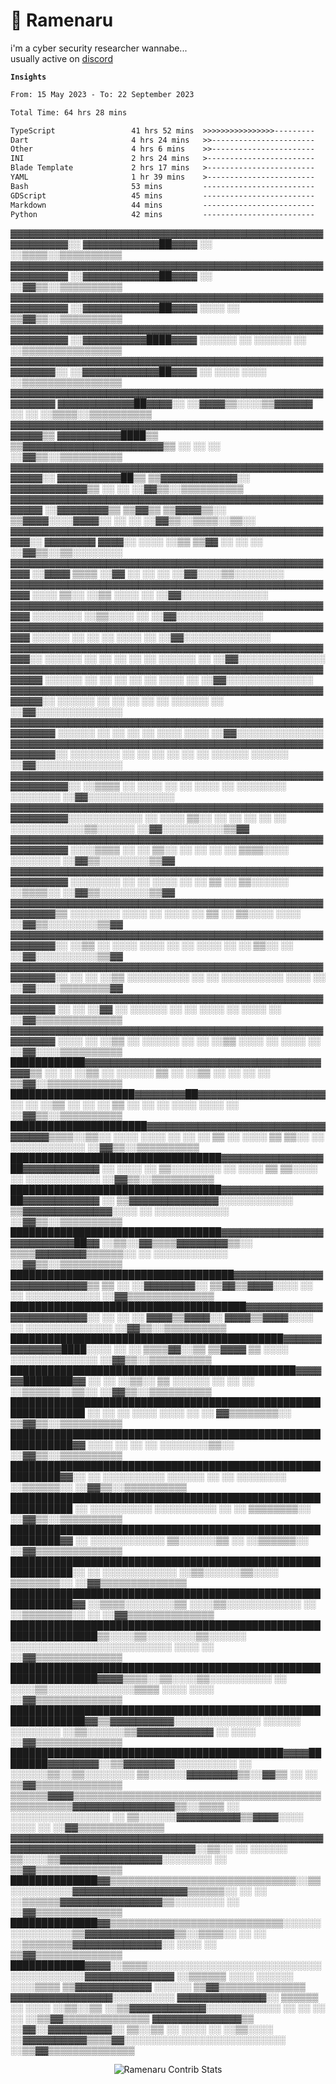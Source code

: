 # 🍜 Ramenaru
i'm a cyber security researcher wannabe...
<br />
usually active on <a href="https://discordapp.com/users/503291004200157185">discord</a> 

**`Insights`**

<!--START_SECTION:waka-->

```txt
From: 15 May 2023 - To: 22 September 2023

Total Time: 64 hrs 28 mins

TypeScript                 41 hrs 52 mins  >>>>>>>>>>>>>>>>---------   64.94 %
Dart                       4 hrs 24 mins   >>-----------------------   06.84 %
Other                      4 hrs 6 mins    >>-----------------------   06.36 %
INI                        2 hrs 24 mins   >------------------------   03.74 %
Blade Template             2 hrs 17 mins   >------------------------   03.56 %
YAML                       1 hr 39 mins    >------------------------   02.57 %
Bash                       53 mins         -------------------------   01.38 %
GDScript                   45 mins         -------------------------   01.19 %
Markdown                   44 mins         -------------------------   01.14 %
Python                     42 mins         -------------------------   01.10 %
```

<!--END_SECTION:waka-->

▓▓▓▓▓▓▓▓▓▓▓▓▓▓▓▓▓▓▓▓▓▓▓▓▓▓▓▓▓▓▓▓▓▓▓▓▓▓▓▓▓▓▓▓▓▓▓▓▓▓▓▓▓▓▓▓▓▓░░    ▓▓▓▓▓▓▓▓▓▓▓▓██▓▓▓▓                                                            ░░                                    ░░▒▒▒▒░░▒▒▒▒▒▒▒▒▒▒
▓▓▓▓▓▓▓▓▓▓▓▓▓▓▓▓▓▓▓▓▓▓▓▓▓▓▓▓▓▓▓▓▓▓▓▓▓▓▓▓▓▓▓▓▓▓▓▓▓▓▓▓▓▓▓▓▓▓    ░░▓▓▓▓▓▓▓▓▓▓▓▓██▓▓▓▓                                                            ░░                                    ░░▓▓▒▒░░▒▒▒▒▒▒▒▒▒▒
▓▓▓▓▓▓▓▓▓▓▓▓▓▓▓▓▓▓▓▓▓▓▓▓▓▓▓▓▓▓▓▓▓▓▓▓▓▓▓▓▓▓▓▓▓▓▓▓▓▓▓▓▓▓▓▓▓▓    ░░▓▓▓▓▓▓▓▓▓▓▓▓██▓▓▓▓                  ░░░░                                            ░░                              ▒▒▓▓▒▒░░▒▒▒▒▒▒▒▒▒▒
▓▓▓▓▓▓▓▓▓▓▓▓▓▓▓▓▓▓▓▓▓▓▓▓▓▓▓▓▓▓▓▓▓▓▓▓▓▓▓▓▓▓▓▓▓▓▓▓▓▓▓▓▓▓▓▓▓▓    ░░▓▓▓▓▓▓▓▓▓▓████▓▓▓▓        ░░░░░░      ░░      ░░░░░░                                ░░                              ░░▒▒▒▒▒▒▒▒▒▒▒▒▒▒▒▒
▓▓▓▓▓▓▓▓▓▓▓▓▓▓▓▓▓▓▓▓▓▓▓▓▓▓▓▓▓▓▓▓▓▓▓▓▓▓▓▓▓▓▓▓▓▓▓▓▓▓▓▓▓▓▓▓░░    ░░▓▓▓▓▓▓▓▓▓▓▓▓██▓▓▓▓  ░░                ░░░░            ░░░░                                                          ░░▒▒▒▒▒▒▒▒▒▒▒▒▒▒▒▒
▓▓▓▓▓▓▓▓▓▓▓▓▓▓▓▓▓▓▓▓▓▓▓▓▓▓▓▓▓▓▓▓▓▓▓▓▓▓▓▓▓▓▓▓▓▓▓▓▓▓▓▓▓▓▓▓        ▓▓▓▓▓▓▓▓▓▓▓▓██▓▓▓▓░░        ░░▓▓▓▓▒▒░░░░▒▒▓▓▓▓▓▓          ░░                          ░░                            ░░▒▒▒▒░░▒▒▒▒▒▒▒▒▒▒
▓▓▓▓▓▓▓▓▓▓▓▓▓▓▓▓▓▓▓▓▓▓▓▓▓▓▓▓▓▓▓▓▓▓▓▓▓▓▓▓▓▓▓▓▓▓▓▓▓▓▓▓▓▓▒▒        ▓▓▓▓▓▓▓▓▓▓████▒▒          ▒▒▓▓▓▓▓▓▓▓▓▓▓▓▓▓▓▓▓▓▓▓▓▓▒▒          ░░            ░░        ░░                            ░░▓▓▒▒░░▒▒▒▒▒▒▒▒▒▒
▓▓▓▓▓▓▓▓▓▓▓▓▓▓▓▓▓▓▓▓▓▓▓▓▓▓▓▓▓▓▓▓▓▓▓▓▓▓▓▓▓▓▓▓▓▓▓▓▓▓▓▓▓▓░░        ▓▓▓▓▓▓▓▓▓▓██▒▒        ▒▒▓▓▓▓▓▓▓▓▓▓▓▓░░    ▓▓▓▓▓▓▓▓▓▓▓▓▒▒        ░░          ░░                                      ░░▓▓▒▒░░▒▒▒▒▒▒▒▒▒▒
▓▓▓▓▓▓▓▓▓▓▓▓▓▓▓▓▓▓▓▓▓▓▓▓▓▓▓▓▓▓▓▓▓▓▓▓▓▓▓▓▓▓▓▓▓▓▓▓▓▓▓▓▓▓          ░░▓▓▓▓▓▓▓▓▒▒      ▒▒▓▓▒▒  ▒▒▓▓▓▓▒▒░░        ▒▒▓▓▓▓░░░░▓▓▓▓░░      ░░                    ░░                          ░░▓▓▒▒░░▒▒▒▒░░▒▒░░
▓▓▓▓▓▓▓▓▓▓▓▓▓▓▓▓▓▓▓▓▓▓▓▓▓▓▓▓▓▓▓▓▓▓▓▓▓▓▓▓▓▓▓▓▓▓▓▓▓▓▓▓░░            ▓▓▓▓▓▓▓▓      ▓▓▓▓░░    ░░░░                ░░▒▒      ▒▒▓▓        ░░    ░░            ░░                          ░░▓▓▒▒░░▒▒░░░░░░░░
▓▓▓▓▓▓▓▓▓▓▓▓▓▓▓▓▓▓▓▓▓▓▓▓▓▓▓▓▓▓▓▓▓▓▓▓▓▓▓▓▓▓▓▓▓▓▓▓▓▓▓▓              ░░▓▓▓▓      ▒▒▒▒                                        ░░▓▓      ░░  ░░              ░░                          ░░▓▓░░░░▒▒░░░░░░░░
▓▓▓▓▓▓▓▓▓▓▓▓▓▓▓▓▓▓▓▓▓▓▓▓▓▓▓▓▓▓▓▓▓▓▓▓▓▓▓▓▓▓▓▓▓▓▓▓▓▓▓▓                ░░░░    ▒▒░░                                            ░░▒▒    ░░░░                ░░                          ░░▓▓░░░░░░░░░░░░░░
▓▓▓▓▓▓▓▓▓▓▓▓▓▓▓▓▓▓▓▓▓▓▓▓▓▓▓▓▓▓▓▓▓▓▓▓▓▓▓▓▓▓▓▓▓▓▓▓▓▓▓▓                  ░░░░░░░░                                                ░░▒▒░░░░                  ░░                          ░░▓▓░░░░░░░░░░░░░░
▓▓▓▓▓▓▓▓▓▓▓▓▓▓▓▓▓▓▓▓▓▓▓▓▓▓▓▓▓▓▓▓▓▓▓▓▓▓▓▓▓▓▓▓▓▓▓▓▓▓▓▓                ░░░░░░      ░░      ░░                            ░░          ░░░░                  ░░                          ░░▓▓░░░░░░░░░░░░░░
▓▓▓▓▓▓▓▓▓▓▓▓▓▓▓▓▓▓▓▓▓▓▓▓▓▓▓▓▓▓▓▓▓▓▓▓▓▓▓▓▓▓▓▓▓▓▓▓▓▓▓▓░░              ░░░░░░    ░░      ░░      ░░                      ░░    ░░    ░░░░░░                ░░                          ░░▓▓░░░░░░░░░░░░░░
▓▓▓▓▓▓▓▓▓▓▓▓▓▓▓▓▓▓▓▓▓▓▓▓▓▓▓▓▓▓▓▓▓▓▓▓▓▓▓▓▓▓▓▓▓▓▓▓▓▓▓▓▓▓              ░░░░░░    ░░      ░░      ░░              ░░              ░░    ░░░░              ░░                            ░░▓▓░░░░░░░░░░░░░░
▓▓▓▓▓▓▓▓▓▓▓▓▓▓▓▓▓▓▓▓▓▓▓▓▓▓▓▓▓▓▓▓▓▓▓▓▓▓▓▓▓▓▓▓▓▓▓▓▓▓▓▓▓▓░░          ░░░░░░    ░░                ░░              ░░        ░░    ░░    ░░░░░░            ░░                            ░░▓▓░░░░░░░░░░░░░░
▓▓▓▓▓▓▓▓▓▓▓▓▓▓▓▓▓▓▓▓▓▓▓▓▓▓▓▓▓▓▓▓▓▓▓▓▓▓▓▓▓▓▓▓▓▓▓▓▓▓▓▓▓▓▓▓          ░░░░░░    ░░      ░░        ░░              ░░                      ░░░░          ░░░░                            ░░▓▓░░░░░░░░░░░░░░
▓▓▓▓▓▓▓▓▓▓▓▓▓▓▓▓▓▓▓▓▓▓▓▓▓▓▓▓▓▓▓▓▓▓▓▓▓▓▓▓▓▓▓▓▓▓▓▓▓▓▓▓▓▓▓▓░░      ░░░░░░░░    ░░      ░░        ░░          ░░  ░░                ░░    ░░░░░░        ░░░░░░                          ░░▓▓░░░░░░░░░░░░░░
▓▓▓▓▓▓▓▓▓▓▓▓▓▓▓▓▓▓▓▓▓▓▓▓▓▓▓▓▓▓▓▓▓▓▓▓▓▓▓▓▓▓▓▓▓▓▓▓▓▓▓▓▓▓▓▓▓▓░░    ░░▒▒▒▒              ░░      ░░░░  ░░      ░░  ░░░░              ░░    ░░░░░░░░    ░░░░░░░░                          ░░▓▓░░░░░░░░░░░░░░
▓▓▓▓▓▓▓▓▓▓▓▓▓▓▓▓▓▓▓▓▓▓▓▓▓▓▓▓▓▓▓▓▓▓▓▓▓▓▓▓▓▓▓▓▓▓▓▓▓▓▓▓▓▓▓▓▓▓░░░░░░░░░░░░    ░░      ░░░░      ▒▒░░  ░░      ░░    ░░        ░░    ░░    ░░░░░░░░░░░░▒▒░░░░░░                          ░░▓▓░░░░░░░░░░▒▒▓▓
▓▓▓▓▓▓▓▓▓▓▓▓▓▓▓▓▓▓▓▓▓▓▓▓▓▓▓▓▓▓▓▓▓▓▓▓▓▓▓▓▓▓▓▓▓▓▓▓▓▓▓▓▓▓▓▓▓▓    ░░░░▒▒▒▒    ░░      ░░        ▒▒░░  ░░      ░░    ░░        ░░            ▒▒▒▒░░░░  ░░░░░░░░                          ░░▓▓▒▒░░░░░░░░▒▒▓▓
▓▓▓▓▓▓▓▓▓▓▓▓▓▓▓▓▓▓▓▓▓▓▓▓▓▓▓▓▓▓▓▓▓▓▓▓▓▓▓▓▓▓▓▓▓▓▓▓▓▓▓▓▓▓▓▓▓▓    ░░░░░░░░    ░░      ░░        ░░░░  ░░      ░░    ▒▒        ░░            ▒▒░░░░░░  ░░▒▒▒▒░░                          ░░▓▓▒▒░░░░░░░░▒▒▓▓
▓▓▓▓▓▓▓▓▓▓▓▓▓▓▓▓▓▓▓▓▓▓▓▓▓▓▓▓▓▓▓▓▓▓▓▓▓▓▓▓▓▓▓▓▓▓▓▓▓▓▓▓▓▓▓▓▒▒    ░░░░░░░░    ░░░░    ░░        ░░░░          ░░    ▒▒        ░░            ▒▒░░░░    ░░░░                              ░░▓▓▒▒░░░░░░░░▒▒▓▓
▓▓▓▓▓▓▓▓▓▓▓▓▓▓▓▓▓▓▓▓▓▓▓▓▓▓▓▓▓▓▓▓▓▓▓▓▓▓▓▓▓▓▓▓▓▓▓▓▓▓▓▓▓▓▓▓░░      ░░▒▒        ░░  ░░░░        ░░░░  ░░      ░░    ░░░░  ░░  ░░            ▒▒░░        ░░                              ░░▓▓░░░░░░░░░░▒▒▓▓
▓▓▓▓▓▓▓▓▓▓▓▓▓▓▓▓▓▓▓▓▓▓▓▓▓▓▓▓▓▓▓▓▓▓▓▓▓▓▓▓▓▓▓▓▓▓▓▓▓▓▓▓▓▓▓▓░░        ░░        ░░  ░░▒▒  ░░░░░░░░░░  ░░      ░░  ░░░░░░░░░░                ░░░░        ░░                              ░░▓▓░░░░▒▒▒▒▒▒▒▒▓▓
▓▓▓▓▓▓▓▓▓▓▓▓▓▓▓▓▓▓▓▓▓▓▓▓▓▓▓▓▓▓▓▓▓▓▓▓▓▓▓▓▓▓▓▓▓▓▓▓▓▓▓▓▓▓▓▓          ░░        ░░  ░░▓▓  ░░  ░░░░░░  ░░      ░░    ░░░░  ░░                ░░░░        ░░                              ░░▓▓▒▒▒▒▒▒▒▒▒▒▒▒▒▒
▓▓▓▓▓▓▓▓▓▓▓▓▓▓▓▓▓▓▓▓▓▓▓▓▓▓▓▓▓▓▓▓▓▓▓▓▓▓▓▓▓▓▓▓▓▓▓▓▓▓▓▓▓▓▓▓        ░░░░        ░░  ░░▒▒  ░░  ░░░░░░  ░░      ░░    ░░▒▒  ░░░░    ░░        ░░░░          ░░                            ░░▓▓░░░░▒▒▒▒▒▒▒▒▒▒
████████████▓▓▓▓▓▓▓▓▓▓▓▓▓▓▓▓▓▓▓▓▓▓▓▓▓▓▓▓▓▓▓▓▓▓▓▓▓▓▓▓▒▒            ░░        ░░  ░░▒▒  ░░  ░░░░░░  ▒▒      ░░    ░░▒▒    ░░  ░░          ░░                ░░                        ▒▒▓▓░░▒▒▒▒▒▒▒▒▒▒▒▒
████████████████████▓▓▓▓▓▓▓▓██▓▓▓▓▓▓▓▓▓▓▓▓▓▓▓▓▓▓▓▓                ░░        ░░  ░░▒▒  ░░  ░░  ░░  ▒▒          ░░  ░░    ░░  ░░░░        ░░░░            ░░                          ░░▓▓▒▒░░▒▒▒▒▒▒▒▒▒▒
██████████████████████▓▓▓▓▓▓▓▓▓▓▓▓▓▓▓▓▓▓▓▓▓▓▓▓▓▓▓▓▓▓▓▓▓▓▒▒▒▒░░▒▒░░        ░░░░  ░░░░  ░░  ░░  ░░  ▒▒          ░░  ░░░░  ▒▒  ▒▒░░        ░░    ░░░░░░░░░░░░                          ░░▓▓▒▒░░▒▒▒▒▒▒▒▒▒▒
██████████████████████████████████▓▓▓▓▓▓▓▓▓▓▓▓▓▓▓▓██▓▓▓▓▓▓▓▓▓▓▓▓          ░░    ░░░░  ░░  ▒▒░░░░░░░░          ░░  ░░░░  ▒▒  ▒▒░░░░      ░░    ░░░░░░░░░░░░                          ░░▓▓▒▒░░▒▒▒▒▒▒▒▒▒▒
██████████████████████████████████▓▓▓▓▓▓▓▓▓▓▓▓▓▓▓▓██▓▓▓▓▓▓▓▓▓▓▓▓          ░░    ▒▒▓▓▓▓▓▓▓▓▓▓▓▓▓▓░░░░░░░░░░░░  ▒▒▓▓▓▓▓▓▓▓▓▓▓▓▓▓░░░░      ░░    ░░░░░░░░░░░░                          ░░▓▓▒▒░░▒▒▒▒▒▒▒▒▒▒
██████████████████████████████████▓▓▓▓▓▓▓▓▓▓▓▓▓▓▓▓▓▓▓▓▓▓▓▓▓▓██▓▓          ░░▒▒░░▓▓▒▒▒▒▓▓▓▓▓▓▓▓▒▒░░            ▒▒▒▒▓▓▓▓▓▓▓▓▒▒▒▒▒▒░░      ░░    ░░░░░░░░░░░░                          ░░▓▓▒▒░░▒▒▒▒▒▒▒▒▒▒
████████████████████████████████████▓▓▓▓▓▓▓▓▓▓▓▓▓▓▓▓▓▓▓▓▓▓▓▓▓▓▒▒            ▒▒  ░░  ░░▓▓▓▓▓▓▓▓░░                ▒▒▓▓▒▒▓▓▓▓░░░░  ░░      ░░    ░░░░░░░░░░░░                          ░░▓▓▒▒▒▒▒▒▒▒▒▒▒▒▒▒
██████████████████████████████████████▓▓▓▓▓▓▓▓▓▓▓▓▓▓▓▓▓▓▓▓▓▓▓▓░░    ░░      ░░  ░░  ▓▓▓▓▒▒▓▓▓▓░░                ▓▓▓▓▒▒▓▓▓▓░░░░  ░░            ░░░░░░░░░░░░░░                        ░░▓▓▒▒░░▒▒▒▒▒▒▒▒▒▒
████████████████████████████████████████████▓▓▓▓▓▓▓▓▓▓▓▓▓▓████░░░░  ░░      ░░      ▒▒▒▒▓▓░░▒▒                  ▒▒▓▓▓▓  ▒▒    ░░░░            ░░░░░░░░░░░░░░                        ░░▓▓▒▒░░▒▒▒▒▒▒▒▒▒▒
██████████████████████████████████████████████▓▓▓▓▓▓████████▓▓      ░░      ░░      ░░▒▒░░  ▒▒                  ░░░░░░  ░░    ░░      ░░      ░░▒▒▒▒▒▒░░▒▒░░                        ░░▓▓▒▒░░▒▒▒▒▒▒▒▒▒▒
██████████████████████████████████████████████████████████████      ░░        ░░  ░░    ░░░░                        ░░░░      ░░      ░░        ▓▓▒▒▒▒▒▒▒▒░░                        ▒▒▓▓▒▒░░▒▒▒▒▒▒▒▒▒▒
████████████████████████████████████████████████████████████▓▓              ░░░░  ░░                                          ░░    ░░          ░░░░░░░░▒▒░░                        ░░▓▓▒▒░░▒▒▒▒▒▒▒▒▒▒
██████████████████████████████████████████████████████████▓▓░░  ░░    ░░░░░░░░░░  ░░░░░░                            ░░  ░░    ░░░░░░░░            ░░▒▒▒▒▒▒░░                        ░░▓▓▒▒░░▒▒▒▒▒▒▒▒▒▒
████████████████████████████████████████████████████████████    ░░    ░░░░░░░░░░                                            ░░░░░░░░░░  ░░    ░░  ▒▒▒▒▒▒▒▒░░                        ░░▓▓▒▒░░▒▒▒▒▒▒▒▒▒▒
██████████████████████████████████████████████████████████▓▓    ░░    ░░░░░░░░░░░░                                          ▒▒░░░░░░▒▒  ░░        ░░▒▒▒▒▒▒░░                        ░░▓▓▒▒▒▒▒▒▒▒▒▒▒▒▒▒
████████████████████████████████████████████████████████████░░  ░░    ░░░░░░░░░░░░                                        ░░▒▒░░░░░░▒▒░░░░        ▒▒▒▒▒▒▒▒░░                        ░░▓▓▒▒▒▒▒▒▒▒▒▒▒▒▒▒
████████████████████████████████████████████████████████████▓▓      ░░▒▒▒▒░░░░░░░░▒▒                                    ░░░░▒▒░░░░░░░░░░░░  ░░  ░░▒▒▒▒▒▒▒▒░░  ░░                    ░░▓▓▒▒▒▒▒▒▒▒▒▒▒▒▒▒
████████████████████████████████████████████████████████████████▒▒░░░░▒▒░░░░░░░░▒▒░░░░░░                              ░░░░░░░░░░░░░░░░░░░░░░░░░░        ░░░░  ░░                    ░░▓▓▒▒▒▒▒▒▒▒▒▒▒▒▒▒
████████████████████████████████████████████████████████████████▓▓▓▓▒▒▒▒░░▒▒░░░░▒▒░░░░░░░░░░                      ░░  ░░░░▒▒░░░░░░░░░░░░░░▒▒▒▒      ░░░░    ░░░░                    ░░▓▓▒▒▒▒▒▒▒▒▒▒▒▒▒▒
██████████████████████████████████████████████████████████████▓▓▒▒▓▓▓▓▓▓▓▓▓▓░░░░░░░░░░░░░░  ░░░░░░          ░░░░░░░░    ░░▒▒░░░░░░▒▒▓▓▓▓▓▓▓▓▓▓▓▓        ░░  ░░░░                    ░░▓▓▒▒▒▒▒▒▒▒▒▒▒▒▒▒
████████████████████████████████████████████▓▓▓▓████████▓▓▓▓▓▓▓▓░░▒▒▓▓▓▓▓▓▓▓░░░░░░░░░░  ░░    ░░░░░░▒▒░░▒▒░░░░░░░░        ▒▒░░░░░░▓▓▓▓▓▓▓▓▒▒░░▓▓▒▒        ░░  ░░                    ▒▒▓▓▒▒▒▒▒▒▒▒▒▒▒▒▒▒
▒▒▒▒▒▒▓▓▓▓▒▒▒▒▒▒▒▒▒▒▒▒▒▒▒▒▒▒▒▒▒▒▒▒▒▒▒▒▒▒▒▒▒▒▒▒▒▒▒▒▒▒▒▒▒▒▒▒▒▒▓▓▓▓▓▓▓▓▓▓▓▓▓▓▓▓▒▒░░▒▒▒▒    ░░      ░░░░░░░░░░░░░░░░    ░░    ▒▒░░░░░░▓▓▓▓▓▓▓▓▓▓▒▒▓▓▓▓░░░░  ░░░░  ░░                    ░░▓▓▒▒▒▒▒▒▒▒▒▒▒▒▒▒
▓▓▓▓▓▓▓▓▓▓▓▓▓▓▓▓▓▓▓▓▓▓▓▓▓▓▓▓▓▓▓▓▓▓▓▓▓▓▓▓▓▓▓▓▓▓▓▓▓▓▓▓▓▓▓▓▓▓▓▓▓▓▓▓▓▓▓▓▓▓▓▓▓▓▓▓▓▓░░▒▒░░      ░░          ░░░░░░              ▒▒░░░░▒▒▓▓▓▓▓▓▓▓▓▓▓▓▓▓▓▓░░░░░░░░    ░░                    ▒▒▓▓▒▒▒▒▒▒▒▒▒▒▒▒▒▒
██████████████▓▓▒▒▒▒▒▒▒▒▒▒▒▒▒▒▒▒▒▒▒▒▒▒▒▒▒▒▒▒▒▒░░▒▒░░░░░░░░░░▓▓▓▓▓▓▓▓▓▓▓▓▓▓▓▓▓▓▒▒▒▒▒▒░░      ░░                    ░░    ░░▒▒▒▒▒▒▓▓▓▓▓▓▓▓▓▓▓▓▓▓▓▓▒▒░░░░░░░░    ░░                    ░░▓▓▒▒▒▒▒▒▒▒▒▒▒▒▒▒
██████████████▓▓▒▒▒▒▒▒▒▒▒▒▒▒▒▒▒▒▒▒▒▒▒▒▒▒▒▒▒▒░░░░░░░░░░░░░░░░▒▒▓▓▓▓▓▓▓▓▓▓▓▓▓▓▒▒░░▒▒▒▒░░        ░░              ░░        ░░▒▒▒▒▒▒▒▒▓▓▓▓▓▓▓▓▓▓▓▓▓▓░░      ░░░░  ░░                    ▒▒▓▓▒▒▒▒▒▒▒▒▒▒▒▒▒▒
████████████▓▓▓▓░░▒▒▒▒░░░░░░░░░░░░░░░░░░░░░░░░░░░░░░░░░░░░░░░░▓▓▓▓▓▓▓▓▓▓▓▓▓▓  ░░▒▒▒▒▒▒            ░░░░  ░░░░░░          ░░░░▒▒▒▒  ▒▒▓▓▓▓▓▓▓▓▓▓▓▓          ░░░░░░                    ▒▒▓▓▒▒▒▒▒▒▒▒▒▒▒▒▒▒
▓▓▓▓▓▓▓▓▓▓▓▓▓▓▓▓░░░░░░░░░░                                ▓▓▓▓▓▓▓▓▓▓▓▓▓▓░░      ▒▒▒▒▒▒            ░░      ░░░░          ░░▒▒░░▒▒    ░░▒▒▓▓▓▓▓▓▓▓▓▓▓▓░░░░░░░░░░░░  ░░  ░░  ░░  ░░  ░░▒▒▓▓▒▒▒▒▒▒▒▒▒▒▒▒▒▒
▓▓▓▓▓▓▓▓▓▓▓▓▓▓▒▒                                        ░░▓▓░░▓▓▓▓▓▓▓▓▓▓░░      ▒▒░░▒▒            ░░  ░░░░  ░░          ░░▒▒░░░░    ░░▓▓▓▓▓▓▓▓▓▓▒▒▒▒▓▓░░░░░░░░░░░░░░░░░░░░░░░░░░  ░░▒▒▓▓▒▒▒▒▒▒▒▒▒▒▒▒▒▒


<div style="text-align: center;">
   <img align="center" src="https://github-readme-streak-stats.herokuapp.com/?user=Ramenaru&theme=dark&card_width=520" alt="Ramenaru Contrib Stats" />
</div>



